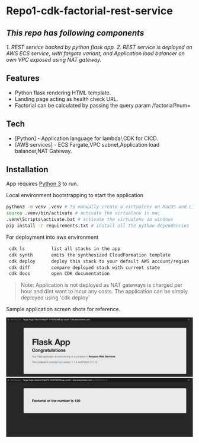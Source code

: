 # Repo1-cdk-factorial-rest-service
## _This repo has following components_
 _1. REST service backed by python flask app._
 _2. REST service is deployed on AWS ECS service, with fargate variant, and Application load balancer on own VPC exposed using NAT gateway._

## Features
- Python flask rendering HTML template. 
- Landing page acting as health check URL.
- Factorial can be calculated by passing the query param /factorial?num=<Non Negative Integer>


## Tech

- [Python] - Application language for lambda!,CDK for CICD.
- [AWS services] - ECS Fargate,VPC subnet,Application load balancer,NAT Gateway.

## Installation

App requires [Python 3](https://www.python.org/downloads/) to run.

Local environment bootstrapping to start the application
```sh
python3 -m venv .venv # To manually create a virtualenv on MacOS and Linux
source .venv/bin/activate # activate the virtualenv in mac
.venv\Scripts\activate.bat # activate the virtualenv in windows
pip install -r requirements.txt # install all the python dependencies
```

For deployment into aws environment

```sh
 cdk ls          list all stacks in the app
 cdk synth       emits the synthesized CloudFormation template
 cdk deploy      deploy this stack to your default AWS account/region
 cdk diff        compare deployed stack with current state
 cdk docs        open CDK documentation
```

> Note: Application is not deployed as NAT gateways is charged per hour and dint want to incur any costs. The application can be simply deployed using 'cdk deploy'

Sample application screen shots for reference.


![alt text](screenshots/healthcheckurl.png "Landing page of the application")
![alt text](screenshots/factorial.png "App returning the factorial of the number passed as query param")